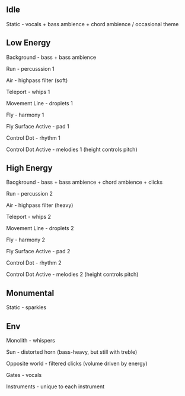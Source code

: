 ## Idle

Static - vocals + bass ambience + chord ambience / occasional theme

## Low Energy

Background - bass + bass ambience

Run - percusssion 1

Air - highpass filter (soft)

Teleport - whips 1

Movement Line - droplets 1

Fly - harmony 1

Fly Surface Active - pad 1

Control Dot - rhythm 1

Control Dot Active - melodies 1 (height controls pitch)

## High Energy

Bacgkround - bass + bass ambience + chord ambience + clicks

Run - percussion 2

Air - highpass filter (heavy)

Teleport - whips 2

Movement Line - droplets 2

Fly - harmony 2

Fly Surface Active - pad 2

Control Dot - rhythm 2

Control Dot Active - melodies 2 (height controls pitch)

## Monumental

Static - sparkles

## Env

Monolith - whispers

Sun - distorted horn (bass-heavy, but still with treble)

Opposite world - filtered clicks (volume driven by energy)

Gates - vocals

Instruments - unique to each instrument